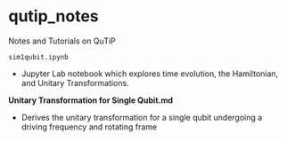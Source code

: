 # qutip_notes
Notes and Tutorials on QuTiP

`sim1qubit.ipynb`
- Jupyter Lab notebook which explores time evolution, the Hamiltonian, and Unitary Transformations. 

**Unitary Transformation for Single Qubit.md**
- Derives the unitary transformation for a single qubit undergoing a driving frequency and rotating frame
